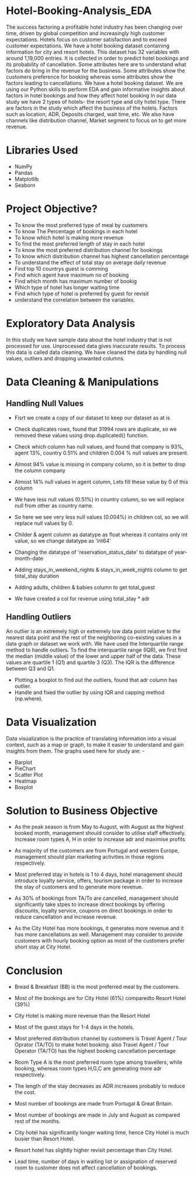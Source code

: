 # Hotel-Booking-Analysis_EDA
The success factoring a profitable hotel industry has been changing over time, driven by global competition and increasingly high customer expectations. Hotels focus on customer satisfaction and to exceed customer expectations. We have a hotel booking dataset containing information for city and resort hotels. This dataset has 32 variables with around 1,19,000 entries. It is collected in order to predict hotel bookings and its probability of cancellation. Some attributes here are to understand what factors do bring in the revenue for the business. Some attributes show the customers preference for booking whereas some attributes show the factors leading to cancellations. We have a hotel booking dataset. We are using our Python skills to perform EDA and gain informative insights about factors in hotel bookings and how they affect hotel booking
In our data study we have 2 types of hotels- the resort type and city hotel type. There are factors in the study which affect the business of the hotels. Factors such as location, ADR, Deposits charged, wait time, etc. We also have channels like distribution channel, Market segment to focus on to get more revenue.
# Libraries Used
* NumPy
* Pandas
* Matplotlib
* Seaborn
# Project Objective?
* To know the most preferred type of meal by customers
* To know The Percentage of bookings in each hotel
* To know which hotel is making more revenue
* To find the most preferred length of stay in each hotel
* To know the most preferred distribution channel for bookings
* To know which distribution channel has highest cancellation percentage
* To understand the effect of total stay on average daily revenue
* Find top 10 countrys guest is comming
* Find which agent have maximum no of booking
* Find which month has maximum number of bookig
* Which type of hotel has longer waiting time
* Find which type of hotel is preferred by guest for revisit 
* understand the correlation between the variables.
# Exploratory Data Analysis
In this study we have sample data about the hotel industry that is not processed for use. Unprocessed data gives inaccurate results. To process this data is called data cleaning. We have cleaned the data by handling null values, outliers and dropping unwanted columns.
# Data Cleaning & Manipulations
## Handling Null Values
* Fisrt we create a copy of our dataset to keep our dataset as at is
* Check duplicates rows, found that 31994 rows are duplicate, so we removed these values using drop.duplicated() function.
* Check which column has null values, and found that company is 93%, agent 13%, country 0.51% and children 0.004 % null values are present.

* Almost 94% value is missing in company column, so it is better to drop the column company
* Almost 14% null values in agent column, Lets fill these value by 0 of this column
* We have less null values (0.51%) in country column, so we will replace null from other as country name.
* So here we see very less null values (0.004%) in children col, so we will replace null values by 0.
* Childer & agent column as datatype as float whereas it contains only int value, so we change datatype as 'int64'
* Changing the datatype of 'reservation_status_date' to datatype of year-month-date
* Adding stays_in_weekend_nights & stays_in_week_nights column to get total_stay duration
* Adding adults, children & babies column to get total_guest
* We have created a col for revenue using total_stay * adr
## Handling Outliers
An outlier is an extremely high or extremely low data point relative to the nearest data point and the rest of the neighboring co-existing values in a data graph or dataset we work with. We have used the Interquartile range method to handle outliers. To find the interquartile range (IQR), ​we first find the median (middle value) of the lower and upper half of the data. These values are quartile 1 (Q1) and quartile 3 (Q3). The IQR is the difference between Q3 and Q1.
* Plotting a boxplot to find out the outliers, found that adr column has outlier.
* Handle and fixed the outlier by using IQR and capping method (np.where).
# Data Visualization
Data visualization is the practice of translating information into a visual context, such as a map or graph, to make it easier to understand and gain insights from them. The graphs used here for study are: -
* Barplot
* PieChart
* Scatter Plot
* Heatmap
* Boxplot
# Solution to Business Objective
* As the peak season is from May to August, with August as the highest booked month, management should consider to utilise staff effectively.
Increase room types A, H in order to increase adr and maximise profits

* As majority of the customers are from Portugal and western Europe, management should plan marketing activities in those regions respectively.

* Most preferred stay in hotels is 1 to 4 days, hotel management should introduce loyalty service, offers, tourism package in order to increase the stay of customers and to generate more revenue.

* As 30% of bookings from TA/To are cancelled, management should significantly take stpes to increase direct bookings by offering discounts, loyalty service, coupons on direct bookings in order to reduce cancellation and increase revenue.

* As the City Hotel has more bookings, it generates more revenue and it has more cancellations as well. Management may consider to provide customers with hourly booking option as most of the customers prefer short stay at City Hotel.
# Conclusion
* Bread & Breakfast (BB) is the most preferred meal by the customers.

* Most of the bookings are for City Hotel (61%) comparedto Resort Hotel (39%)

* City Hotel is making more revenue than the Resort Hotel

* Most of the guest stays for 1-4 days in the hotels.

* Most preferred distribution channel by customers is Travel Agent / Tour Oprator (TA/TO) to make hotel booking. also Travel Agent / Tour Operator (TA/TO) has the highest booking cancellation percentage

* Room Type A is the most preferred room type among travellers, while booking, whereas room types H,G,C are generating more adr respectively.

* The length of the stay decreases as ADR increases probably to reduce the cost.

* Most number of bookings are made from Portugal & Great Britain.

* Most number of bookings are made in July and August as compared rest of the months.

* City hotel has significantly longer waiting time, hence City Hotel is much busier than Resort Hotel.

*  Resort hotel has slightly higher revisit percentage than City Hotel.

* Lead time, number of days in waiting list or assignation of reserved room to customer does not affect cancellation of bookings.
